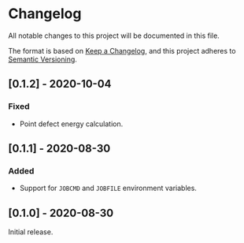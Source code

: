 # Changelog

All notable changes to this project will be documented in this file.

The format is based on [Keep a Changelog](https://keepachangelog.com/en/1.0.0/),
and this project adheres to [Semantic Versioning](https://semver.org/spec/v2.0.0.html).

## [0.1.2] - 2020-10-04

### Fixed

* Point defect energy calculation.

## [0.1.1] - 2020-08-30

### Added

* Support for `JOBCMD` and `JOBFILE` environment variables.

## [0.1.0] - 2020-08-30

Initial release.